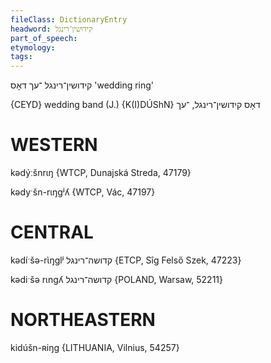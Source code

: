 ```yaml
---
fileClass: DictionaryEntry
headword: קידושין־רינגל
part_of_speech: 
etymology: 
tags: 
---
```

קידושין־רינגל
־עך
דאָס
'wedding ring'

{CEYD}
wedding band (J.) {K(I)DÚShN} דאָס קידושין־רינגל, ־עך

WESTERN
========

kədýːšnrɩŋ {WTCP, Dunajská Streda, 47179}

kədyˑšn-rɩŋgʲʎ {WTCP, Vác, 47197}

CENTRAL
========

kədíˑšə-rɩ̀ŋglʲ קדושה־רינגל {ETCP, Sîg Felső Szek, 47223}

kədiˑšə rɩngʎ קדושה־רינגל {POLAND, Warsaw, 52211}

NORTHEASTERN
==============

kidúšn-ʀiŋg {LITHUANIA, Vilnius, 54257}
